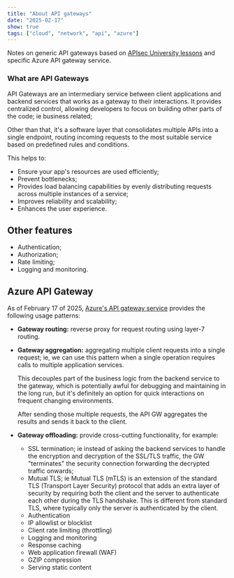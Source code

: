 ```yaml
---
title: "About API gateways"
date: "2025-02-17"
show: true
tags: ["cloud", "network", "api", "azure"]
---
```


Notes on generic API gateways based on [APIsec University lessons](https://university.apisec.ai/products/api-gateway-security-best-practices) and specific Azure API gateway service.

### What are API Gateways

API Gateways are an intermediary service between client applications and backend services that works as a gateway to their interactions. It provides centralized control, allowing developers to focus on building other parts of the code; ie business related;

Other than that, it's a software layer that consolidates multiple APIs into a single endpoint, routing incoming requests to the most suitable service based on predefined rules and conditions.

This helps to:

-   Ensure your app's resources are used efficiently;
-   Prevent bottlenecks;
-   Provides load balancing capabilities by evenly distributing requests across multiple instances of a service;
-   Improves reliability and scalability;
-   Enhances the user experience.

## Other features

-   Authentication;
-   Authorization;
-   Rate limiting;
-   Logging and monitoring.

## Azure API Gateway

As of February 17 of 2025, [Azure's API gateway service](https://learn.microsoft.com/en-us/azure/architecture/microservices/design/gateway) provides the following usage patterns:

-   **Gateway routing:** reverse proxy for request routing using layer-7 routing.
-   **Gateway aggregation:** aggregating multiple client requests into a single request; ie, we can use this pattern when a single operation requires calls to multiple application services.

    This decouples part of the business logic from the backend service to the gateway, which is potentially awful for debugging and maintaining in the long run, but it's definitely an option for quick interactions on frequent changing environments.

    After sending those multiple requests, the API GW aggregates the results and sends it back to the client.
-   **Gateway offloading:** provide cross-cutting functionality, for example:
    -   SSL termination; ie instead of asking the backend services to handle the encryption and decryption of the SSL/TLS traffic, the GW "terminates" the security connection forwarding the decrypted traffic onwards;
    -   Mutual TLS; ie Mutual TLS (mTLS) is an extension of the standard TLS (Transport Layer Security) protocol that adds an extra layer of security by requiring both the client and the server to authenticate each other during the TLS handshake. This is different from standard TLS, where typically only the server is authenticated by the client.
    -   Authentication
    -   IP allowlist or blocklist
    -   Client rate limiting (throttling)
    -   Logging and monitoring
    -   Response caching
    -   Web application firewall (WAF)
    -   GZIP compression
    -   Serving static content
